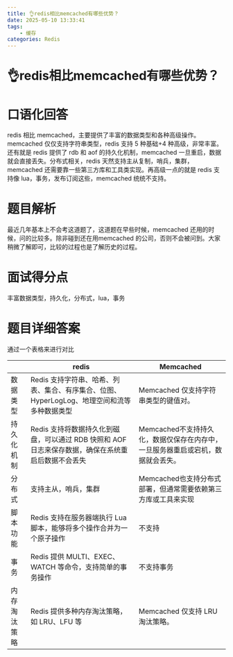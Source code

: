```yaml
---
title: 👌redis相比memcached有哪些优势？
date: 2025-05-10 13:33:41
tags:
	- 缓存
categories: Redis
---
```


# 👌redis相比memcached有哪些优势？


# 口语化回答
redis 相比 memcached，主要提供了丰富的数据类型和各种高级操作。memcached 仅仅支持字符串类型，redis 支持 5 种基础+4 种高级，非常丰富。还有就是 redis 提供了 rdb 和 aof 的持久化机制，memcached 一旦重启，数据就会直接丢失。分布式相关，redis 天然支持主从复制，哨兵，集群，memcached 还需要靠一些第三方库和工具类实现。再高级一点的就是 redis 支持像 lua，事务，发布订阅这些，memcached 统统不支持。

# 题目解析
最近几年基本上不会考这道题了，这道题在早些时候，memcached 还用的时候，问的比较多。除非碰到还在用memcached 的公司，否则不会被问到。大家稍微了解即可，比较的过程也是了解历史的过程。

# 面试得分点
丰富数据类型，持久化，分布式，lua，事务

# 题目详细答案
通过一个表格来进行对比

| | redis | Memcached |
| --- | --- | --- |
| 数据类型 | Redis 支持字符串、哈希、列表、集合、有序集合、位图、HyperLogLog、地理空间和流等多种数据类型 | Memcached 仅支持字符串类型的键值对。 |
| 持久化机制 | Redis 支持将数据持久化到磁盘，可以通过 RDB 快照和 AOF 日志来保存数据，确保在系统重启后数据不会丢失 | Memcached不支持持久化，数据仅保存在内存中，一旦服务器重启或宕机，数据就会丢失。 |
| 分布式 | 支持主从，哨兵，集群 | Memcached也支持分布式部署，但通常需要依赖第三方库或工具来实现 |
| 脚本功能 | Redis 支持在服务器端执行 Lua 脚本，能够将多个操作合并为一个原子操作 | 不支持 |
| 事务 | Redis 提供 MULTI、EXEC、WATCH 等命令，支持简单的事务操作 | 不支持事务 |
| 内存淘汰策略 | Redis 提供多种内存淘汰策略，如 LRU、LFU 等 | Memcached 仅支持 LRU 淘汰策略。 |
